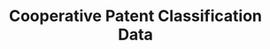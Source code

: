 ---
layout: default
bigquery: https://console.cloud.google.com/bigquery?p=patents-public-data&d=cpc&page=dataset
citation: '“Cooperative Patent Classification” by the EPO and USPTO, for public use. '
contributors: EPO, USPTO
cost: None
description: Cooperative Patent Classification Data contains the scheme and definitions
  of the Cooperative Patent Classification system for classifying patent documents.
  The CPC is the result of a partnership between the EPO and the USPTO in their joint
  effort to develop a common, internationally compatible classification system for
  technical documents, in particular patent publications, which will be used by both
  offices in the patent granting process
documentation: https://www.cooperativepatentclassification.org/cpcSchemeAndDefinitions
last_edit: 04/08/2022, 04:56:19
location: https://www.cooperativepatentclassification.org/index
maintained_by: USPTO, EPO
schema_fields:
- status
- definition
- child_groups
- glossary
- additional_only
- breakdown_code
- not_allocatable
- informativeReferences
- childGroups
- title_full
- residual_references
- breakdownCode
- limitingReferences
- notAllocatable
- residualReferences
- application_references
- synonyms
- level
- sizeCache
- informative_references
- dateRevised
- limiting_references
- applicationReferences
- parents
- ipcConcordant
- date_revised
- titlePart
- titleFull
- symbol
- ipc_concordant
- title_part
- children
shortname: cooperative_patent_classification
tags:
- patents
- science
title: Cooperative Patent Classification Data
uuid: 984374a7-16e9-4b35-9445-458daceb01bf
---